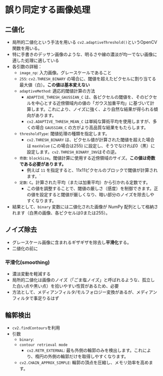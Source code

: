 # 誤り同定する画像処理
## 二値化
- 局所的二値化という手法を用いる
`cv2.adaptiveThreshold()`というOpenCV関数を用いる。
- 特に手書きのデッサン画像のような、明るさや線の濃淡が均一でない画像に適した処理に適している
 - 各引数の詳細：
   - `image_np`: 入力画像。グレースケールであること
   - `255`: `cv2.THRESH_BINARY` の場合に、閾値を超えたピクセルに割り当てる最大値（白）。**この値は基本変えない**
   - `adaptiveMethod`: 適応的閾値計算の方法
     - `ADAPTIVE_THRESH_GAUSSIAN_C` は、各ピクセルの閾値を、そのピクセルを中心とする近傍領域内の値の「ガウス加重平均」に基づいて計算します。これにより、ノイズに強く、より自然な結果が得られる傾向があります。
     - `cv2.ADAPTIVE_THRESH_MEAN_C` は単純な算術平均を使用しますが、多くの場合 `GAUSSIAN_C` の方がより高品質な結果をもたらします。
   - `thresholdType`: 閾値処理の種類を指定します。
     - `cv2.THRESH_BINARY` は、ピクセル値が計算された閾値を超えた場合は `maxValue` (この場合は255) に設定し、そうでなければ0（黒）に設定します。`cv2.THRESH_BINARY_INV`はその逆。
   - `奇数`: `blockSize`。閾値計算に使用する近傍領域のサイズ。**この値は奇数である必要があります。**
     - 例えば `11` を指定すると、11x11ピクセルのブロックで閾値が計算されます。`
   - `定数`: `C`。計算された平均（または加重平均）から引かれる定数です。
     - この値を調整することで、閾値の厳しさ（感度）を制御できます。正の値を設定すると閾値が厳しくなり、暗い部分のノイズを除去しやすくなります。
- 結果として、`binary` 変数には二値化された画像が NumPy 配列として格納されます（白黒の画像、各ピクセルは0または255）。

## ノイズ除去
- グレースケール画像に含まれるギザギザを除去し**平滑化**する。
- 二値化の前に
### 平滑化(smoothing)
- 濃淡変動を軽減する
- 局所的二値化は画像のノイズ（「ごま塩ノイズ」と呼ばれるような、孤立した白い点や黒い点）を拾いやすい性質があるため、必要
- 方法として、メディアンフィルタ/モルフォロジー変換があるが、メディアンフィルタで事足りるはず


## 輪郭検出
 - `cv2.findContours`を利用
 - 引数
   - `binary`:
   - `contour retrieval mode`
     - `cv2.RETR_EXTERNAL`: 最も外側の輪郭のみを検出します。これにより、楕円の外側の輪郭だけを取得しやすくなります。
   - `cv2.CHAIN_APPROX_SIMPLE`: 輪郭の頂点を圧縮し、メモリ効率を高めます。
